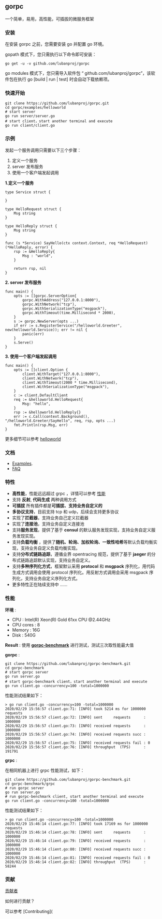 ## gorpc

一个简单，易用，高性能，可插拔的微服务框架

### 安装

在安装 gorpc 之前，您需要安装 go 并配置 go 环境。

gopath 模式下，您只需执行以下命令即可安装：

```
go get -u -v github.com/lubanproj/gorpc
```

go modules 模式下，您只需导入软件包 “ github.com/lubanproj/gorpc”，该软件包在执行 go [build | run | test] 时会自动下载依赖项。

### 快速开始

```
git clone https://github.com/lubanproj/gorpc.git
cd gorpc/examples/helloworld
# start server
go run server/server.go
# start client，start another terminal and execute
go run client/client.go
```

### 示例

发起一个服务调用只需要以下三个步骤：

1. 定义一个服务
2. server 发布服务
3. 使用一个客户端发起调用

**1.定义一个服务**

```
type Service struct {

}

type HelloRequest struct {
	Msg string
}

type HelloReply struct {
	Msg string
}

func (s *Service) SayHello(ctx context.Context, req *HelloRequest) (*HelloReply, error) {
	rsp := &HelloReply{
		Msg : "world",
	}

	return rsp, nil
}

```

**2. server 发布服务**

```
func main() {
	opts := []gorpc.ServerOption{
		gorpc.WithAddress("127.0.0.1:8000"),
		gorpc.WithNetwork("tcp"),
		gorpc.WithSerializationType("msgpack"),
		gorpc.WithTimeout(time.Millisecond * 2000),
	}
	s := gorpc.NewServer(opts ...)
	if err := s.RegisterService("/helloworld.Greeter", new(helloworld.Service)); err != nil {
		panic(err)
	}
	s.Serve()
}
```

**3. 使用一个客户端发起调用**

```
func main() {
	opts := []client.Option {
		client.WithTarget("127.0.0.1:8000"),
		client.WithNetwork("tcp"),
		client.WithTimeout(2000 * time.Millisecond),
		client.WithSerializationType("msgpack"),
	}
	c := client.DefaultClient
	req := &helloworld.HelloRequest{
		Msg: "hello",
	}
	rsp := &helloworld.HelloReply{}
	err := c.Call(context.Background(), "/helloworld.Greeter/SayHello", req, rsp, opts ...)
	fmt.Println(rsp.Msg, err)
}
```

更多细节可以参考 [helloworld](https://github.com/lubanproj/gorpc/tree/master/examples/helloworld) 


### 文档

- [Examples](https://github.com/lubanproj/gorpc/tree/master/examples).
- [FAQ](https://github.com/lubanproj/gorpc/wiki/FAQ)

### 特性

- **高性能**，性能远远超过 grpc ，详情可以参考 [性能](#Performance)
- 支持 **反射**, **代码生成** 两种调用方式
- **可插拔** 所有插件都是**可插拔、支持业务自定义的**
- **多协议支持**，目前支持 tcp 和 udp，后续会支持更多协议
- 实现了**拦截器**，支持业务自己定义拦截器
- 实现了**连接池**，支持业务自定义连接池
- 支持**服务发现**，提供了基于 **consul** 的默认服务发现实现，支持业务自定义服务发现实现。
- 支持**负载均衡** ，提供了**随机、轮询、加权轮询、一致性哈希**等默认负载均衡实现，支持业务自定义负载均衡实现。
- 支持**分布式链路追踪**，遵循业界 opentracing 规范，提供了基于 **jaeger** 的分布式链路追踪默认实现，支持业务自定义。
- 支持**多种序列化方式**，框架默认采用 **protocol** 和 **msgpack** 序列化，用代码生成方式调用会使用 protocol 序列化。用反射方式调用会采用 msgpack 序列化，支持业务自定义序列化方式。
- 更多特性正在陆续支持中 ......

### <span id="Performance">性能</span>

**环境** :

- CPU : Intel(R) Xeon(R) Gold 61xx CPU @2.44GHz
- CPU cores : 8
- Memory : 16G
- Disk : 540G

**Result** :
使用 [**gorpc-benchmark**](https://github.com/lubanproj/gorpc-benchmark) 进行测试，测试三次取性能最大值

**gorpc** :

```
git clone https://github.com/lubanproj/gorpc-benchmark.git
cd gorpc-benchmark
# start gorpc server
go run server.go
# start gorpc-benchmark client，start another terminal and execute
go run client.go -concurrency=100 -total=1000000
```

性能测试结果如下：

```
> go run client.go -concurrency=100 -total=1000000
2020/02/29 15:56:57 client.go:71: [INFO] took 5214 ms for 1000000 requests
2020/02/29 15:56:57 client.go:72: [INFO] sent     requests      : 1000000
2020/02/29 15:56:57 client.go:73: [INFO] received requests      : 1000000
2020/02/29 15:56:57 client.go:74: [INFO] received requests succ : 1000000
2020/02/29 15:56:57 client.go:75: [INFO] received requests fail : 0
2020/02/29 15:56:57 client.go:76: [INFO] throughput  (TPS)      : 191791
```

**grpc** : 

在相同机器上进行 grpc 性能测试，如下：

```
git clone https://github.com/lubanproj/gorpc-benchmark.git
cd gorpc-benchmark/grpc
# run gorpc server
go run server.go
# run gorpc-benchmark client, start another terminal and execute 
go run client.go -concurrency=100 -total=1000000
```

性能测试结果如下：

```
> go run client.go -concurrency=100 -total=1000000
2020/02/29 15:46:14 client.go:77: [INFO] took 17169 ms for 1000000 requests
2020/02/29 15:46:14 client.go:78: [INFO] sent     requests      : 1000000
2020/02/29 15:46:14 client.go:79: [INFO] received requests      : 1000000
2020/02/29 15:46:14 client.go:80: [INFO] received requests succ : 1000000
2020/02/29 15:46:14 client.go:81: [INFO] received requests fail : 0
2020/02/29 15:46:14 client.go:82: [INFO] throughput  (TPS)      : 58244
```

### 贡献

[贡献者](https://github.com/lubanproj/gorpc/graphs/contributors)

如何进行贡献？

可以参考 [Contributing](